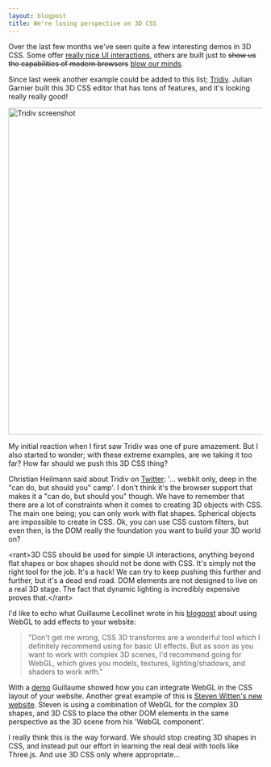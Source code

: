 ```yaml
---
layout: blogpost
title: We're losing perspective on 3D CSS
---
```


Over the last few months we've seen quite a few interesting demos in 3D CSS. Some offer <a href="http://codepen.io/bennettfeely/pen/ErFGv" target="_blank">really nice UI interactions</a>, others are built just to <strike>show us the capabilities of modern browsers</strike> <a href="http://www.keithclark.co.uk/labs/css3-fps-new/" target="_blank">blow our minds</a>.

Since last week another example could be added to this list; <a href="http://tridiv.com/" target="_blank">Tridiv</a>. Julian Garnier built this 3D CSS editor that has tons of features, and it's looking really really good!

<img src="http://tridiv.com/img/screens/tridiv-intro.jpg" alt="Tridiv screenshot" width="648">

My initial reaction when I first saw Tridiv was one of pure amazement. But I also started to wonder; with these extreme examples, are we taking it too far? How far should we push this 3D CSS thing?

Christian Heilmann said about Tridiv on <a href="https://twitter.com/codepo8/status/370255464325320704" target="_blank">Twitter</a>: '... webkit only, deep in the "can do, but should you" camp'. I don't think it's the browser support that makes it a "can do, but should you" though. We have to remember that there are a lot of constraints when it comes to creating 3D objects with CSS. The main one being; you can only work with flat shapes. Spherical objects are impossible to create in CSS. Ok, you can use CSS custom filters, but even then, is the DOM really the foundation you want to build your 3D world on?

&lt;rant&gt;3D CSS should be used for simple UI interactions, anything beyond flat shapes or box shapes should not be done with CSS. It's simply not the right tool for the job. It's a hack! We can try to keep pushing this further and further, but it's a dead end road. DOM elements are not designed to live on a real 3D stage. The fact that dynamic lighting is incredibly expensive proves that.&lt;/rant&gt;

I'd like to echo what Guillaume Lecollinet wrote in his <a href="http://html5hub.com/using-webgl-to-add-3d-effects-to-your-website" target="_blank">blogpost</a>  about using WebGL to add effects to your website:

<p><blockquote>"Don't get me wrong, CSS 3D transforms are a wonderful tool which I definitely recommend using for basic UI effects. But as soon as you want to work with complex 3D scenes, I'd recommend going for WebGL, which gives you models, textures, lighting/shadows, and shaders to work with."</blockquote></p>

With a <a href="http://glecollinet.github.io/webgl-demo/" target="_blank">demo</a> Guillaume showed how you can integrate WebGL in the CSS layout of your website. Another great example of this is <a href="http://acko.net/blog/on-webgl" target="_blank">Steven Witten's new website</a>. Steven is using a combination of WebGL for the complex 3D shapes, and 3D CSS to place the other DOM elements in the same perspective as the 3D scene from his 'WebGL component'.

I really think this is the way forward. We should stop creating 3D shapes in CSS, and instead put our effort in learning the real deal with tools like Three.js. And use 3D CSS only where appropriate...
